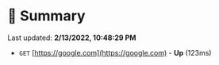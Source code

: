 # 📖 Summary
Last updated: **2/13/2022, 10:48:29 PM**

- `GET` [https://google.com](https://google.com) - **Up** (123ms)
